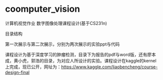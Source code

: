 # coomputer_vision
计算机视觉作业
数字图像处理课程设计(基于CS231n)

目录结构

第一次展示与第二次展示，分别为两次展示的实验ppt与代码

课程设计为基于深度学习的肿瘤检测，目录下为报告的pdf与word版，还有廖本成，黄小虎，郭浩的目录，为对应人所设计的实验。课程设计在kaggle的kernel上完成，现已公开，网址为：https://www.kaggle.com/liaobencheng/course-design-final
